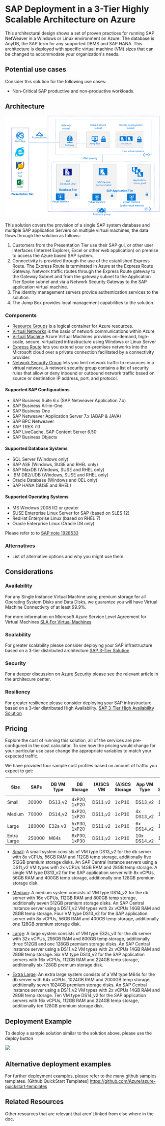 <!---
title: <SAP on Azure in a 4-Tier Architecture>
description: <Article Description>
author: Andrew-Dibbins, Dharmesh-Bhagat
ms.date: <publish or update date>
--->

# SAP Deployment in a 3-Tier Highly Scalable Architecture on Azure

This architectural design shows a set of proven practices for running SAP NetWeaver in a Windows or Linux environment on Azure. The database is AnyDB, the SAP term for any supported DBMS and SAP HANA. This architecture is deployed with specific virtual machine (VM) sizes that can be changed to accommodate your organization's needs.

## Potential use cases

Consider this solution for the following use cases:

* Non-Critical SAP productive and non-productive workloads.

## Architecture

![Diagram](media/sap-3tier/SAP-Infra-3TierDistributedNoHA_finalversion.png)

This solution covers the provision of a single SAP system database and multiple SAP application Servers on multiple  virtual machines, the data flows through the solution as follows:

1. Customers from the Presentation Tier use their SAP gui, or other user interfaces (Internet Explorer, Excel or other web application) on premise to access the Azure based SAP system.
2. Connectivity is provided through the use of the established Express Route. The Express Route is terminated in Azure at the Express Route Gateway. Network traffic routes through the Express Route gateway to the Gateway Subnet and from the gateway subnet to the Application Tier Spoke subnet and via a Network Security Gateway to the SAP application virtual machine.
3. The identity management servers provide authentication services to the solution.
4. The Jump Box provides local management capabilities to the solution.

### Components

* [Resource Groups](https://docs.microsoft.com/en-us/azure/azure-resource-manager/resource-group-overview#resource-groups) is a logical container for Azure resources.
* [Virtual Networks](https://docs.microsoft.com/en-us/azure/virtual-network/virtual-networks-overview) is the basis of network communications within Azure
* [Virtual Machine](https://docs.microsoft.com/en-us/azure/virtual-machines/windows/overview) Azure Virtual Machines provides on-demand, high-scale, secure, virtualized infrastructure using Windows or Linux Server
* [Express Route](https://docs.microsoft.com/en-us/azure/expressroute/expressroute-introduction) lets you extend your on-premises networks into the Microsoft cloud over a private connection facilitated by a connectivity provider.
* [Network Security Group](https://docs.microsoft.com/en-us/azure/virtual-network/security-overview) lets you limit network traffic to resources in a virtual network. A network security group contains a list of security rules that allow or deny inbound or outbound network traffic based on source or destination IP address, port, and protocol. 

#### Supported SAP Configurations

* SAP Business Suite 6.x (SAP Netweaver Application 7.x)
* SAP Business All-in-One
* SAP Business One
* SAP Netweaver Application Server 7.x (ABAP & JAVA)
* SAP BPC Netweaver
* SAP TREX 7.0
* SAP LiveCache, SAP Content Server 6.50
* SAP Business Objects

#### Supported Database Systems

* SQL Server (Windows only)
* SAP ASE (Windows, SUSE and RHEL only)
* SAP MaxDB (Windows, SUSE and RHEL only)
* IBM DB2/UDB (Windows, SUSE and RHEL only)
* Oracle Database (Windows and OEL only)
* SAP HANA (SUSE and RHEL)

#### Supported Operating Systems

* MS Windows 2008 R2 or greater
* SUSE Enterprise Linux Server for SAP (based on SLES 12)
* RedHat Enterprise Linux (based on RHEL 7)
* Oracle Enterprise Linux (Oracle DB only)

Please refer to to [SAP note 1928533](https://launchpad.support.sap.com/#/notes/1928533)

### Alternatives

* List of alternative options and why you might use them.

## Considerations

### Availability

For any Single Instance Virtual Machine using premium storage for all Operating System Disks and Data Disks, we guarantee you will have Virtual Machine Connectivity of at least 99.9%.

For more information on Microsoft Azure Service Level Agreement for Virtual Machines [SLA For Virtual Machines](https://azure.microsoft.com/en-us/support/legal/sla/virtual-machines/v1_8/)

### Scalability

For greater scalability please consider deploying your SAP infrastructure based on a 3-tier distributed architecture.[SAP 3-Tier Solution](sap-3tier-distributed)

### Security

For a deeper discussion on [Azure Security](https://azure.microsoft.com/en-us/services/security-center/) please see the relevant article in the architecure center.

### Resiliency

For greater resilience please consider deploying your SAP infrastructure based on a 3-tier distributed High Availability. [SAP 3-Tier High Availability Solution](sap-3tier-distributed-HA.md)

## Pricing

Explore the cost of running this solution, all of the services are pre-configured in the cost calculator.  To see how the pricing would change for your particular use case change the appropriate variables to match your expected traffic. 

We have provided four sample cost profiles based on amount of traffic you expect to get:

|Size|SAPs|DB VM Type|DB Storage|(A)SCS VM|(A)SCS Storage|App VM Type|App Storage|Azure Pricing Calculator|
|----|----|-------|-------|-----|---|---|--------|---------------|
|Small|30000|DS13_v2|4xP20, 1xP20|DS11_v2|1x P10|DS13_v2|1x P10|[Small](https://azure.com/e/45880ba0bfdf47d497851a7cf2650c7c)|
|Medium|70000|DS14_v2|6xP20, 1xP20|DS11_v2|1x P10|4x DS13_v2|1x P10|[Medium](https://azure.com/e/9a523f79591347ca9a48c3aaa1406f8a)|
Large|180000|E32s_v3|5xP30, 1xP20|DS11_v2|1x P10|6x DS14_v2|1x P10|[Large](https://azure.com/e/f70fccf571e948c4b37d4fecc07cbf42)|
Extra Large|250000|M64s|6xP30, 1xP30|DS11_v2|1x P10|10x DS14_v2|1x P10|[Extra Large](https://azure.com/e/58c636922cf94faf9650f583ff35e97b)|


* [Small](https://azure.com/e/45880ba0bfdf47d497851a7cf2650c7c): A small system consists of VM type DS13_v2 for the db server with 8x vCPUs, 56GB RAM and 112GB temp storage, additionally five 512GB premium storage disks. An SAP Central Instance servers using a DS11_v2 VM types with 2x vCPUs 14GB RAM and 28GB temp storage. A single VM type DS13_v2 for the SAP application server with 8x vCPUs, 56GB RAM and 400GB temp storage, additionally one 128GB premium storage disk.

* [Medium](https://azure.com/e/9a523f79591347ca9a48c3aaa1406f8a): A medium system consists of VM type DS14_v2 for the db server with 16x vCPUs, 112GB RAM and 800GB temp storage, additionally seven 512GB premium storage disks. An SAP Central Instance server using a DS11_v2 VM types with 2x vCPUs 14GB RAM and 28GB temp storage. Four VM type DS13_v2 for the SAP application server with 8x vCPUs, 56GB RAM and 400GB temp storage, additionally one 128GB premium storage disk.

* [Large](https://azure.com/e/f70fccf571e948c4b37d4fecc07cbf42): A large system consists of VM type E32s_v3 for the db server with 32x vCPUs, 256GB RAM and 800GB temp storage, additionally three 512GB and one 128GB premium storage disks. An SAP Central Instance server using a DS11_v2 VM types with 2x vCPUs 14GB RAM and 28GB temp storage. Six VM type DS14_v2 for the SAP application servers with 16x vCPUs, 112GB RAM and 224GB temp storage, additionally six 128GB premium storage disk.

* [Extra Large](https://azure.com/e/58c636922cf94faf9650f583ff35e97b): An extra large system consists of a VM type M64s for the db server with 64x vCPUs, 1024GB RAM and 2000GB temp storage, additionally seven 1024GB premium storage disks. An SAP Central Instance server using a DS11_v2 VM types with 2x vCPUs 14GB RAM and 28GB temp storage. Ten VM type DS14_v2 for the SAP application servers with 16x vCPUs, 112GB RAM and 224GB temp storage, additionally ten 128GB premium storage disk.

## Deployment Example

To deploy a sample solution similar to the solution above, please use the deploy button 

<a
href="https://portal.azure.com/#create/Microsoft.Template/uri/https%3A%2F%2Fraw.githubusercontent.com%2Fmspnp%2Fsolution-architectures%2Fmaster%2Fapps%2Fsap-3tier-distributed%2Fazuredeploy.json" target="_blank">
    <img src="http://azuredeploy.net/deploybutton.png"/>
</a>

## Alternative deployment examples

For further deployment examples, please refer to the many github samples templates. [Github QuickStart Templates] https://github.com/Azure/azure-quickstart-templates


## Related Resources

Other resources that are relevant that aren't linked from else where in the doc.

[reference architecture]: /azure/architecture/reference-architectures/sap
[resiliency]: /azure/architecture/resiliency/
[scalability]: /azure/architecture/checklist/scalability